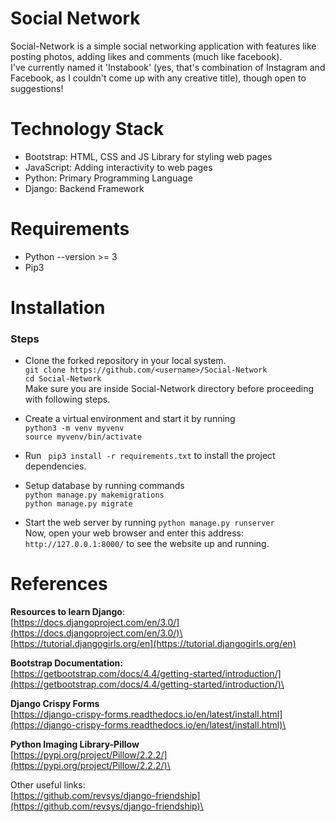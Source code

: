 
# Social Network
Social-Network is a simple social networking application with features like posting photos, adding likes and comments (much like facebook).\
I've currently named it 'Instabook' (yes, that's combination of Instagram and Facebook, as I couldn't come up with any creative title), though open to suggestions!

# Technology Stack

* Bootstrap: HTML, CSS and JS Library for styling web pages
* JavaScript: Adding interactivity to web pages
* Python: Primary Programming Language
* Django: Backend Framework

# Requirements
* Python --version >= 3
* Pip3

# Installation
### Steps ###
* Clone the forked repository in your local system.\
```git clone https://github.com/<username>/Social-Network```\
```cd Social-Network```\
Make sure you are inside Social-Network directory before proceeding with following steps.

* Create a virtual environment and start it by running\
```python3 -m venv myvenv```\
```source myvenv/bin/activate```

* Run ``` pip3 install -r requirements.txt``` to install the project dependencies.

* Setup database by running commands\
```python manage.py makemigrations```\
```python manage.py migrate```

* Start the web server by running ```python manage.py runserver```\
Now, open your web browser and enter this address: ```http://127.0.0.1:8000/``` to see the website up and running.


# References
**Resources to learn Django**:\
[https://docs.djangoproject.com/en/3.0/](https://docs.djangoproject.com/en/3.0/)\
[https://tutorial.djangogirls.org/en](https://tutorial.djangogirls.org/en)

**Bootstrap Documentation:**\
[https://getbootstrap.com/docs/4.4/getting-started/introduction/](https://getbootstrap.com/docs/4.4/getting-started/introduction/)\

**Django Crispy Forms**\
[https://django-crispy-forms.readthedocs.io/en/latest/install.html](https://django-crispy-forms.readthedocs.io/en/latest/install.html)\

**Python Imaging Library-Pillow**\
[https://pypi.org/project/Pillow/2.2.2/](https://pypi.org/project/Pillow/2.2.2/)\

Other useful links:\
[https://github.com/revsys/django-friendship](https://github.com/revsys/django-friendship)\
